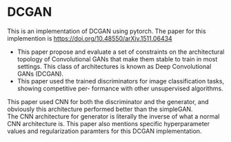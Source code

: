 # DCGAN
This is an implementation of DCGAN using pytorch.
The paper for this implemention is https://doi.org/10.48550/arXiv.1511.06434  

- This paper propose and evaluate a set of constraints on the architectural topology of Convolutional
GANs that make them stable to train in most settings. This class of architectures is known as Deep Convolutional GANs (DCGAN).  
- This paper used the trained discriminators for image classification tasks, showing competitive per-
formance with other unsupervised algorithms.

This paper used CNN for both the discriminator and the generator, and obviously this architecture performed better than the simpleGAN.  
The CNN architecture for generator is literally the inverse of what a normal CNN architecture is. This paper also mentions specific hyperparameter values and regularization paramters for this DCGAN implementation.
